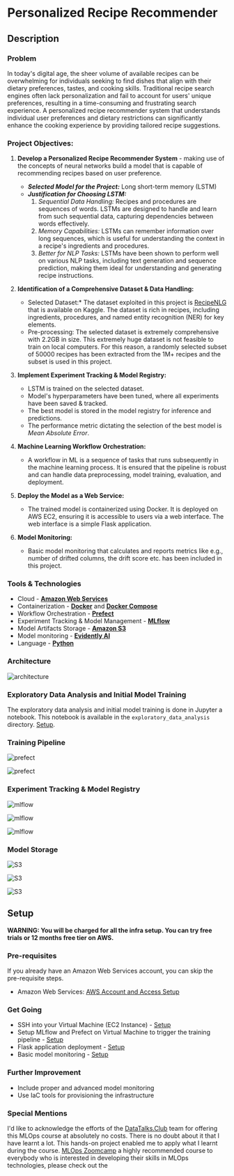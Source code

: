 # Personalized Recipe Recommender

## Description

### Problem
In today's digital age, the sheer volume of available recipes can be overwhelming for individuals seeking to find dishes that align with their dietary preferences, tastes, and cooking skills. Traditional recipe search engines often lack personalization and fail to account for users' unique preferences, resulting in a time-consuming and frustrating search experience. A personalized recipe recommender system that understands individual user preferences and dietary restrictions can significantly enhance the cooking experience by providing tailored recipe suggestions.

### Project Objectives:
1. **Develop a Personalized Recipe Recommender System** - making use of the concepts of neural networks build a model that is capable of recommending recipes based on user preference.
	* ***Selected Model for the Project:*** Long short-term memory (LSTM)
	* ***Justification for Choosing LSTM:***
		1.	*Sequential Data Handling:* Recipes and procedures are sequences of words. LSTMs are designed to handle and learn from such sequential data, capturing dependencies between words effectively.
		2.	*Memory Capabilities:* LSTMs can remember information over long sequences, which is useful for understanding the context in a recipe's ingredients and procedures.
		3.	*Better for NLP Tasks:* LSTMs have been shown to perform well on various NLP tasks, including text generation and sequence prediction, making them ideal for understanding and generating recipe instructions.

2. **Identification of a Comprehensive Dataset & Data Handling:**
	* Selected Dataset:* The dataset exploited in this project is [RecipeNLG](https://www.kaggle.com/datasets/saldenisov/recipenlg) that is available on Kaggle. The dataset is rich in recipes, including ingredients, procedures, and named entity recognition (NER) for key elements.
	* Pre-processing: The selected dataset is extremely comprehensive with 2.2GB in size. This extremely huge dataset is not feasible to train on local computers. For this reason, a randomly selected subset of 50000 recipes has been extracted from the 1M+ recipes and the subset is used in this project.

3. **Implement Experiment Tracking & Model Registry:**
	* LSTM is trained on the selected dataset.
	* Model's hyperparameters have been tuned, where all experiments have been saved & tracked.
	* The best model is stored in the model registry for inference and predictions.
	* The performance metric dictating the selection of the best model is *Mean Absolute Error*.

4. **Machine Learning Workflow Orchestration:**
	* A workflow in ML is a sequence of tasks that runs subsequently in the machine learning process. It is ensured that the pipeline is robust and can handle data preprocessing, model training, evaluation, and deployment.

5. **Deploy the Model as a Web Service:**
	* The trained model is containerized using Docker. It is deployed on AWS EC2, ensuring it is accessible to users via a web interface. The web interface is a simple Flask application.

6. **Model Monitoring:**
	* Basic model monitoring that calculates and reports metrics like e.g., number of drifted columns, the drift score etc. has been included in this project. 

### Tools & Technologies

- Cloud - [**Amazon Web Services**](https://aws.amazon.com/)
- Containerization - [**Docker**](https://www.docker.com) and [**Docker Compose**](https://docs.docker.com/compose/)
- Workflow Orchestration - [**Prefect**](https://www.prefect.io/)
- Experiment Tracking & Model Management - [**MLflow**](https://mlflow.org/)
- Model Artifacts Storage - [**Amazon S3**](https://aws.amazon.com/s3/)
- Model monitoring - [**Evidently AI**](https://www.evidentlyai.com/)
- Language - [**Python**](https://www.python.org)


### Architecture

![architecture](images/architecture.png)

### Exploratory Data Analysis and Initial Model Training
The exploratory data analysis and initial model training is done in Jupyter a notebook. This notebook is available in the `exploratory_data_analysis` directory. [Setup](setup/exploratory_data_analysis.md).

### Training Pipeline

![prefect](images/prefect_1.png)

![prefect](images/prefect_2.png)

### Experiment Tracking & Model Registry

![mlflow](images/mlflow_1.png)

![mlflow](images/mlflow_2.png)

![mlflow](images/mlflow_3.png)

### Model Storage

![S3](images/S3_1.png)

![S3](images/S3_2.png)

![S3](images/S3_3.png)

## Setup

**WARNING: You will be charged for all the infra setup. You can try free trials or 12 months free tier on AWS.**
### Pre-requisites

If you already have an Amazon Web Services account, you can skip the pre-requisite steps.

- Amazon Web Services: [AWS Account and Access Setup](setup/aws_account.md)

### Get Going

- SSH into your Virtual Machine (EC2 Instance) - [Setup](setup/ssh_ec2.md)
- Setup MLflow and Prefect on Virtual Machine to trigger the training pipeline - [Setup](setup/mlflow_prefect.md)
- Flask application deployment - [Setup](setup/deployment.md)
- Basic model monitoring - [Setup](setup/monitoring.md)

### Further Improvement

- Include proper and advanced model monitoring
- Use IaC tools for provisioning the infrastructure

### Special Mentions
I'd like to acknowledge the efforts of the [DataTalks.Club](https://datatalks.club) team for offering this MLOps course at absolutely no costs. There is no doubt about it that I have learnt a lot. This hands-on project enabled me to apply what I learnt during the course. [MLOps Zoomcamp](https://github.com/DataTalksClub/mlops-zoomcamp) a highly recommended course to everybody who is interested in developing their skills in MLOps technologies, please check out the 